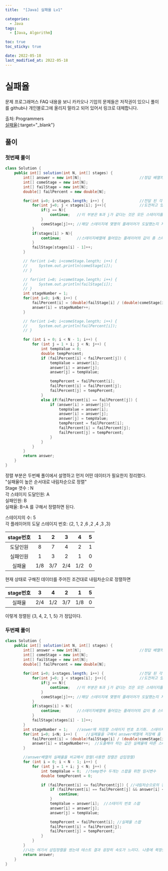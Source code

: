 ```yaml
---
title:  "[Java] 실패율 Lv1" 

categories:
  - Java
tags:
  - [Java, Algorithm]

toc: true
toc_sticky: true

date: 2022-05-18
last_modified_at: 2022-05-18
---
```






# 실패율

문제 프로그래머스 FAQ 내용을 보니 카카오나 기업의 문제들은 저작권이 있으니 풀이를           github나 개인블로그에 올리지 말라고 되어 있어서 링크로 대체합니다.

출처: Programmers <br>
[실패율](https://programmers.co.kr/learn/courses/30/lessons/42889){:target="_blank"}  


## 풀이
### 첫번째 풀이

```java
class Solution {
    public int[] solution(int N, int[] stages) {
        int[] answer = new int[N];                          //정답 배열의 크기
        int[] comeStage = new int[N];
        int[] failStage = new int[N];
        double[] failPercent = new double[N];

        for(int i=0; i<stages.length; i++) {                //전달 된 각 플레이어가 현재 도전하고 있는 스테이지의 번호를 하나씩 추출
            for(int j=0; j < stages[i]; j++){               //도전하고 있는 스테이지 전까지의 도달인원을 계산
                if(j == N){
                    continue;   //이 부분은 N과 j가 같다는 것은 모든 스테이지를 통과 했다는 것이므로 해당 플레이어는 올클리어로 판단하고 끝냄
                }
                comeStage[j]++; //해당 스테이지에 몇명의 플레이어가 도달했는지 저장 하는 배열
            }
            if(stages[i] > N){
                continue;       //스테이지배열에 들어있는 플레이어의 값이 총 스테이지의 수보다 크면 올 클리어로 판단하고 넘김
            }
            failStage[stages[i] - 1]++;
        }

        // for(int i=0; i<comeStage.length; i++) {
        //     System.out.println(comeStage[i]);  
        // }

        // for(int i=0; i<comeStage.length; i++) {
        //     System.out.println(failStage[i]);  
        // }
        int stageNumber = 1;
        for(int i=0; i<N; i++) {
            failPercent[i] = (double)failStage[i] / (double)comeStage[i];
            answer[i] = stageNumber++;
        }

        // for(int i=0; i<comeStage.length; i++) {
        //     System.out.println(failPercent[i]);
        // }

        for (int i = 0; i < N - 1; i++) {
            for (int j = 1 + i; j < N; j++) {
                int tempValue = 0;
                double tempPercent;
                if (failPercent[i] < failPercent[j]) {
                    tempValue = answer[i];
                    answer[i] = answer[j];
                    answer[j] = tempValue;

                    tempPercent = failPercent[i];
                    failPercent[i] = failPercent[j];
                    failPercent[j] = tempPercent;
                }
                else if(failPercent[i] == failPercent[j]) {
                    if (answer[i] > answer[j]){
                        tempValue = answer[i];
                        answer[i] = answer[j];
                        answer[j] = tempValue;
                        tempPercent = failPercent[i];
                        failPercent[i] = failPercent[j];
                        failPercent[j] = tempPercent;
                    }
                }
            }
        }
        return answer;
    }
}

```
정렬 부분은 두번째 풀이에서 설명하고 먼저 어떤 데이터가 필요한지 정리했다.<br>
"실패율이 높은 순서대로 내림차순으로 정렬"<br>
Stage 갯수 : N<br>
각 스테이지 도달인원: A<br>
실패인원: B<br>
실패율: B÷A 를 구해서 정렬하면 된다.<br>

스테이지의 수: 5<br>
각 플레이어의 도달 스테이지 번호: {2, 1, 2 ,6 ,2 ,4 ,3 ,3}<br>

|stage번호|1|2|3|4|5|
|:------:|:---:|:---:|:---:|:---:|:---:|
|도달인원|8|7|4|2|1|
|실패인원|1|3|2|1|0|
|실패율|1/8|3/7|2/4|1/2|0|

현재 상태로 구해진 데이터를 주어진 조건대로 내림차순으로 정렬하면

|stage번호|3|4|2|1|5|
|:------:|:---:|:---:|:---:|:---:|:---:|
|실패율|2/4|1/2|3/7|1/8|0|

이렇게 정렬된 {3, 4, 2, 1, 5} 가 정답이다.

### 두번째 풀이

```java
class Solution {
    public int[] solution(int N, int[] stages) {
        int[] answer = new int[N];                          //정답 배열의 크기
        int[] comeStage = new int[N];
        int[] failStage = new int[N];
        double[] failPercent = new double[N];
        
        for(int i=0; i<stages.length; i++) {                //전달 된 각 플레이어가 현재 도전하고 있는 스테이지의 번호를 하나씩 추출
            for(int j=0; j < stages[i]; j++){               //도전하고 있는 스테이지 전까지의 도달인원을 계산
                if(j == N){
                    continue;   //이 부분은 N과 j가 같다는 것은 모든 스테이지를 통과 했다는 것이므로 해당 플레이어는 올클리어로 판단하고 끝냄
                }
                comeStage[j]++; //해당 스테이지에 몇명의 플레이어가 도달했는지 저장 하는 배열
            }
            if(stages[i] > N){
                continue;       //스테이지배열에 들어있는 플레이어의 값이 총 스테이지의 수보다 크면 올 클리어로 판단하고 넘김
            }
            failStage[stages[i] - 1]++;
        }
        int stageNumber = 1;    //aswer에 저장할 스테이지 번호 초기화. 스테이지는 0번이 없으므로 1부터 시작
        for(int i=0; i<N; i++) {    //실패율을 구해서 answer배열에 저장해 줌
            failPercent[i] = (double)failStage[i] / (double)comeStage[i];
            answer[i] = stageNumber++;  //도출해야 하는 값은 실패율에 따른 스테이지 번호이기 때문에 스테이지 번호 answer배열에 저장해줌
        }

        //answer배열의 실패율을 비교해서 정렬(사용한 정렬은 삽입정렬)
        for (int i = 0; i < N - 1; i++) {
            for (int j = 1 + i; j < N; j++) {
                int tempValue = 0;  //temp변수 두개는 스왑을 위한 임시변수
                double tempPercent = 0;

                if (failPercent[i] <= failPercent[j]) { //내림차순으로의 정렬을 위한 부분
                    if (failPercent[i] == failPercent[j] && answer[i] < answer[j]) { //두 개의 실패율이 같다면 stage번호가 더 낮은 것을 앞으로 해서 정렬한다.
                        continue;
                    }
                    tempValue = answer[i];  //스테이지 번호 스왑
                    answer[i] = answer[j];
                    answer[j] = tempValue;

                    tempPercent = failPercent[i]; //실패율 스왑
                    failPercent[i] = failPercent[j];
                    failPercent[j] = tempPercent;
                }
            }
        }
        //나는 여기서 삽입정렬을 썼는데 테스트 결과 굉장히 속도가 느리다. 나중에 퀵정렬을 다시 한번 이해해서 만들면 훨씬 빨라 질듯
        return answer;
    }
}
```

<br>



<!-- [맨 위](#){: .btn .btn--primary }{: .align-right} 스크롤시 자동으로 up to 화살표가 나오므로 삭제 -->
